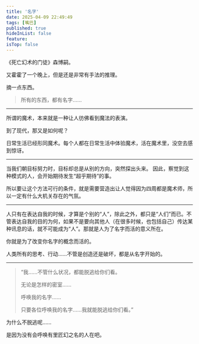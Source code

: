 ```yaml
---
title: '名字'
date: 2025-04-09 22:49:49
tags: [嘴巴]
published: true
hideInList: false
feature: 
isTop: false
---
```

《死亡幻术的门徒》森博嗣。

又霍霍了一个晚上，但是还是非常有手法的推理。

摘一点东西。

>  所有的东西，都有名字……


---

所谓的魔术，本来就是一种让人彷佛看到魔法的表演。

到了现代，那又是如何呢？

日常生活已经形同魔术。每个人都在日常生活中体验魔术，活在魔术里，没空去感到惊讶。

---

当我们朝目标努力时，目标却总是从别的方向，突然探出头来。 因此，察觉到这种模式的人，会开始期待发生“超乎期待”的事。

所以要让这个方法可行的条件，就是需要营造出让人觉得因为四周都是魔术师，所以一定有什么大机关存在的气氛。

---

人只有在表达自我的时候，才算是个别的“人”，除此之外，都只是“人们”而已。不管表达自我的目的为何，如果不是要向其他人（在很多时候，也包括自己）传达某种讯息的话，就不可能成为“人”。那就是人为了名字而活的意义所在。

你就是为了改变你名字的概念而活的。

人类所有的思考、行动……不管是创造还是破坏，都是从名字开始的。

---

> “我……不管什么状况，都能脱逃给你们看。
>
> 无论是怎样的密室……
>
> 呼唤我的名字……
>
> 只要各位呼唤我的名字……我就能脱逃给你们看。”

为什么不脱逃呢……

是因为没有会呼唤有里匠幻之名的人在吧。